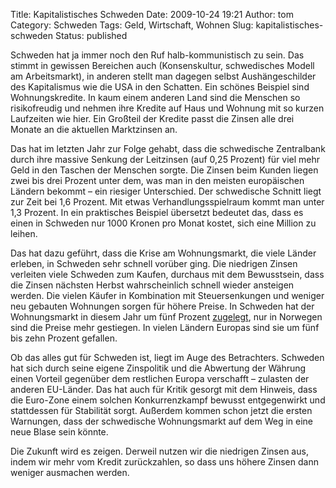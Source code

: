 Title: Kapitalistisches Schweden
Date: 2009-10-24 19:21
Author: tom
Category: Schweden
Tags: Geld, Wirtschaft, Wohnen
Slug: kapitalistisches-schweden
Status: published

Schweden hat ja immer noch den Ruf halb-kommunistisch zu sein. Das
stimmt in gewissen Bereichen auch (Konsenskultur, schwedisches Modell am
Arbeitsmarkt), in anderen stellt man dagegen selbst Aushängeschilder des
Kapitalismus wie die USA in den Schatten. Ein schönes Beispiel sind
Wohnungskredite. In kaum einem anderen Land sind die Menschen so
risikofreudig und nehmen ihre Kredite auf Haus und Wohnung mit so kurzen
Laufzeiten wie hier. Ein Großteil der Kredite passt die Zinsen alle drei
Monate an die aktuellen Marktzinsen an.

Das hat im letzten Jahr zur Folge gehabt, dass die schwedische
Zentralbank durch ihre massive Senkung der Leitzinsen (auf 0,25 Prozent)
für viel mehr Geld in den Taschen der Menschen sorgte. Die Zinsen beim
Kunden liegen zwei bis drei Prozent unter dem, was man in den meisten
europäischen Ländern bekommt – ein riesiger Unterschied. Der schwedische
Schnitt liegt zur Zeit bei 1,6 Prozent. Mit etwas Verhandlungsspielraum
kommt man unter 1,3 Prozent. In ein praktisches Beispiel übersetzt
bedeutet das, dass es einen in Schweden nur 1000 Kronen pro Monat
kostet, sich eine Million zu leihen.

Das hat dazu geführt, dass die Krise am Wohnungsmarkt, die viele Länder
erleben, in Schweden sehr schnell vorüber ging. Die niedrigen Zinsen
verleiten viele Schweden zum Kaufen, durchaus mit dem Bewusstsein, dass
die Zinsen nächsten Herbst wahrscheinlich schnell wieder ansteigen
werden. Die vielen Käufer in Kombination mit Steuersenkungen und weniger
neu gebauten Wohnungen sorgen für höhere Preise. In Schweden hat der
Wohnungsmarkt in diesem Jahr um fünf Prozent
[zugelegt](http://mobil.dn.se/rss.jsp;jsessionid=2CFA42878ED2EA76190308EFA2D5403D.santino4?rssid=9041471&item=http%3a%2f%2fwww.dn.se%2fekonomi%2fsverige-tvaa-i-rallyt-pa-bopriser-1.981625%3frm%3dmobile),
nur in Norwegen sind die Preise mehr gestiegen. In vielen Ländern
Europas sind sie um fünf bis zehn Prozent gefallen.

Ob das alles gut für Schweden ist, liegt im Auge des Betrachters.
Schweden hat sich durch seine eigene Zinspolitik und die Abwertung der
Währung einen Vorteil gegenüber dem restlichen Europa verschafft –
zulasten der anderen EU-Länder. Das hat auch für Kritik gesorgt mit dem
Hinweis, dass die Euro-Zone einem solchen Konkurrenzkampf bewusst
entgegenwirkt und stattdessen für Stabilität sorgt. Außerdem kommen
schon jetzt die ersten Warnungen, dass der schwedische Wohnungsmarkt auf
dem Weg in eine neue Blase sein könnte.

Die Zukunft wird es zeigen. Derweil nutzen wir die niedrigen Zinsen aus,
indem wir mehr vom Kredit zurückzahlen, so dass uns höhere Zinsen dann
weniger ausmachen werden.

